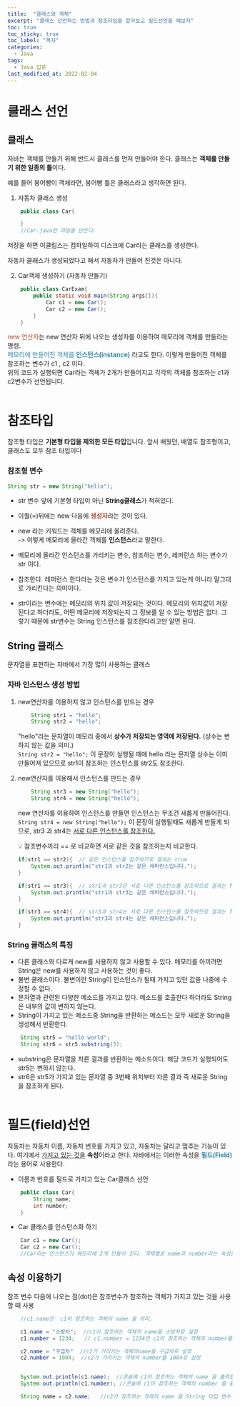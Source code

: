 ```yaml
---
title:  "클래스와 객체"
excerpt: "클래스 선언하는 방법과 참조타입을 알아보고 필드선언을 해보자"
toc: true
toc_sticky: true
toc_label: "목차"
categories:
  - Java
tags:
  - Java 입문
last_modified_at: 2022-02-04
---
```



# 클래스 선언
## 클래스
자바는 객체를 만들기 위해 반드시 클래스를 먼저 만들어야 한다. 클래스는 **객체를 만들기 위한 일종의 틀**이다.  

예를 들어 붕어빵이 객체라면, 붕어빵 틀은 클래스라고 생각하면 된다.

1. 자동차 클래스 생성
```java
    public class Car{

    }
    //Car.java란 파일을 만든다.
```

저장을 하면 이클립스는 컴파일하여 디스크에 Car라는 클래스를 생성한다.

자동차 클래스가 생성되었다고 해서 자동차가 만들어 진것은 아니다.

2. Car객체 생성하기 (자동차 만들기)
```java
    public class CarExam{
        public static void main(String args[]){
            Car c1 = new Car();
            Car c2 = new Car();
        }
    }
```
<span style="color:#a84e32;">new 연산자</span>는 new 연산자 뒤에 나오는 생성자를 이용하여 메모리에 객체를 만들라는 명령.  
<span style="color:#3287a8;">메모리에 만들어진 객체를 **인스턴스(instance)** </span> 라고도 한다.
이렇게 만들어진 객체를 참조하는 변수가 c1 , c2 이다.  
위의 코드가 실행되면 Car라는 객체가 2개가 만들어지고 각각의 객체를 참조하는 c1과 c2변수가 선언됩니다.
<br><br>

# 참조타입
참조형 타입은 **기본형 타입을 제외한 모든 타입**입니다. 앞서 배웠던, 배열도 참조형이고, 클래스도 모두 참조 타입이다

### 참조형 변수
```java 
String str = new String("hello");
```
- str 변수 앞에 기본형 타입이 아닌 **String클래스**가 적혀있다.  
- 이퀄(=)뒤에는 new 다음에 <span style="color:#a84e32;">**생성자**</span>라는 것이 있다.
- new 라는 키워드는 객체를 메모리에 올려준다.  
 -> 이렇게 메모리에 올라간 객체를 **인스턴스**라고 말한다.
  
- 메모리에 올라간 인스턴스를 가리키는 변수, 참조하는 변수, 레퍼런스 하는 변수가 str 이다.  
- 참조한다. 레퍼런스 한다라는 것은 변수가 인스턴스를 가지고 있는게 아니라 말그대로 가리킨다는 의미이다.  
- str이라는 변수에는 메모리의 위치 값이 저장되는 것이다. 메모리의 위치값이 저장된다고 하더라도, 어떤 메모리에 저장되는지 그 정보를 알 수 있는 방법은 없다. 그렇기 때문에 str변수는 String 인스턴스를 참조한다라고만 알면 된다.  

## String 클래스
문자열을 표현하는 자바에서 가장 많이 사용하는 클래스  

### 자바 인스턴스 생성 방법
1. new연산자를 이용하지 않고 인스턴스를 만드는 경우

    ```java
        String str1 = "hello";
        String str2 = "hello";
    ```

    "hello"라는 문자열이 메모리 중에서 **상수가 저장되는 영역에 저장된다.** (상수는 변하지 않는 값을 의미.)  
    `String str2 = "hello";` 이 문장이 실행될 때에 hello 라는 문자열 상수는 이미 만들어져 있으므로 str1이 참조하는 인스턴스를 str2도 참조한다.

2. new연산자를 이용해서 인스턴스를 만드는 경우

    ```java
        String str3 = new String("hello");
        String str4 = new String("hello");
    ```

    new 연산자를 이용하여 인스턴스를 만들면 인스턴스는 무조건 새롭게 만들어진다.  
    `String str4 = new String("hello");` 이 문장이 실행될때도 새롭게 만들게 되므로, str3 과 str4는 <u>서로 다른 인스턴스를 참조한다.</u>

    💡 참조변수끼리 == 로 비교하면 서로 같은 것을 참조하는지 비교한다.  

    ```java
    if(str1 == str2){  // 같은 인스턴스를 참조하므로 결과는 true 
        System.out.println("str1과 str2는 같은 레퍼런스입니다.");
    }

    if(str1 == str3){  // str1과 str3은 서로 다른 인스턴스를 참조하므로 결과는 false 
        System.out.println("str1과 str3는 같은 레퍼런스입니다.");
    }

    if(str3 == str4){  // str3과 str4는 서로 다른 인스턴스를 참조하므로 결과는 false 
        System.out.println("str3과 str4는 같은 레퍼런스입니다.");
    }
    ```

### String 클래스의 특징
- 다른 클래스와 다르게 new를 사용하지 않고 사용할 수 있다. 메모리를 아끼려면 String은 new를 사용하지 않고 사용하는 것이 좋다.
- 불변 클래스이다. 불변이란 String이 인스턴스가 될때 가지고 있던 값을 나중에 수정할 수 없다.
- 문자열과 관련된 다양한 메소드를 가지고 있다. 메소드를 호출한다 하더라도 String은 내부의 값이 변하지 않는다.
- String이 가지고 있는 메소드중 String을 반환하는 메소드는 모두 새로운 String을 생성해서 반환한다.
  
```java 
    String str5 = "hello world";
    String str6 = str5.substring(3);
```

- substring은 문자열을 자른 결과를 반환하는 메소드이다. 해당 코드가 실행되어도 str5는 변하지 않는다.
- str6은 str5가 가지고 있는 문자열 중 3번째 위치부터 자른 결과 즉 새로운 String을 참조하게 된다.
<br><br>


# 필드(field)선언
자동차는 자동차 이름, 자동차 번호를 가지고 있고, 자동차는 달리고 멈추는 기능이 있다. 여기에서 <u>가지고 있는 것을</u> **속성**이라고 한다. 자바에서는 이러한 속성을 <span style="color:#3287a8">**필드(Field)**</span>라는 용어로 사용한다.

- 이름과 번호를 필드로 가지고 있는 Car클래스 선언
  
```java
    public class Car{
        String name;    
        int number;
    }
```
- Car 클래스를 인스턴스화 하기
  
```java
    Car c1 = new Car();
    Car c2 = new Car();
    //Car라는 인스턴스가 메모리에 2개 만들어 진다. 객체별로 name과 number라는 속성을 가진다.
```

## 속성 이용하기
참조 변수 다음에 나오는 점(dot)은 참조변수가 참조하는 객체가 가지고 있는 것을 사용할 때 사용

```java
    //c1.name은  c1이 참조하는 객체의 name 을 의미.

    c1.name = "소방차";  //c1이 참조하는 객체의 name을 소방차로 설정 
    c1.number = 1234;   // c1.number = 1234란 c1이 참조하는 객체의 number를 1234 로 설정 

    c2.name = "구급차"  //c2가 가리키는 객체의name을 구급차로 설정
    c2.number = 1004;  //c2가 가리키는 객체의 number를 1004로 설정


    System.out.println(c1.name);  //콘솔에 c1이 참조하는 객체의 name 을 출력합니다. 
    System.out.println(c1.number); //콘솔에 c1이 참조하는 객체의 number 를 출력합니다. 

    String name = c2.name;   //c2가 참조하는 객체의 name 을 String 타입 변수 name 도 참조하게 합니다.
```